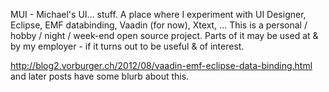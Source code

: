 MUI - Michael's UI... stuff. A place where I experiment with UI Designer, Eclipse, EMF databinding, Vaadin (for now), Xtext, ... This is a personal / hobby / night / week-end open source project.  Parts of it may be used at & by my employer - if it turns out to be useful & of interest.

http://blog2.vorburger.ch/2012/08/vaadin-emf-eclipse-data-binding.html and later posts have some blurb about this.
